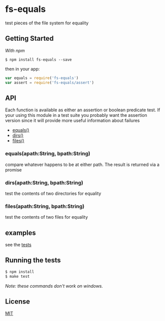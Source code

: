 
# fs-equals

  test pieces of the file system for equality

## Getting Started

_With npm_  

	$ npm install fs-equals --save

then in your app:

```js
var equals = require('fs-equals')
var assert = require('fs-equals/assert')
```

## API

Each function is available as either an assertion or boolean predicate test. If your using this module in a test suite you probably want the assertion version since it will provide more useful information about failures

  - [equals()](#equals)
  - [dirs()](#dirs)
  - [files()](#files)

### equals(apath:String, bpath:String)

  compare whatever happens to be at either path. The result is returned via a promise

### dirs(apath:String, bpath:String)

  test the contents of two directories for equality

### files(apath:String, bpath:String)

  test the contents of two files for equality

## examples

  see the [tests](test/index.test.js)

## Running the tests

```bash
$ npm install
$ make test
```

_Note: these commands don't work on windows._ 

## License 

[MIT](License)